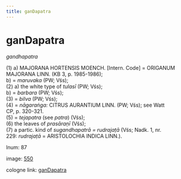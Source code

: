 ```yaml
---
title: ganDapatra
---
```


# ganDapatra

<i>gandhapatra</i>  <div n="P" />(1) a) <bot>MAJORANA HORTENSIS MOENCH.</bot> [Intern. Code] = <bot>ORIGANUM <div n="lb" />MAJORANA LINN.</bot> (KB 3, p. 1985-1986); <div n="lb" />b) = <i>maruvaka</i> (PW; Vśs); <div n="P" />(2) a) the white type of <i>tulasī</i> (PW; Vśs); <div n="lb" />b) = <i>barbara</i> (PW; Vśs); <div n="P" />(3) = <i>bilva</i> (PW; Vśs); <div n="P" />(4) = <i>nāgaraṅga:</i> <bot>CITRUS AURANTIUM LINN.</bot> (PW; Vśs); see Watt <div n="lb" />CP, p. 320-321. <div n="P" />(5) = <i>tejapatra</i> (see <i>patra</i>) (Vśs); <div n="P" />(6) the leaves of <i>prasāraṇī</i> (Vśs); <div n="P" />(7) a partic. kind of <i>sugandhapatrā = rudrajaṭā</i> (Vśs; Nadk. 1, nr. <div n="lb" />229: <i>rudrajaṭā</i> = <bot>ARISTOLOCHIA INDICA LINN.</bot>).

lnum: 87

image: [550](https://www.sanskrit-lexicon.uni-koeln.de/scans/csl-apidev/servepdf.php?dict=snp&page=550)

cologne link: [ganDapatra](https://sanskrit-lexicon.uni-koeln.de/scans/csl-apidev/getword.php?dict=snp&key=ganDapatra)


